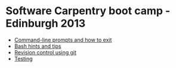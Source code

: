 
Software Carpentry boot camp - Edinburgh 2013
=============================================

* [Command-line prompts and how to exit](PromptsExits.md)
* [Bash hints and tips](BashHintsAndTips.md)
* [Revision control using git](git/README.md)
* [Testing](testing/README.md)
